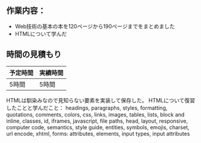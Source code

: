 ## 作業内容：
* Web技術の基本の本を120ページから190ページまでをまとめました
* HTMLについて学んだ
## 時間の見積もり
予定時間 | 実績時間
-- | --
5時間 | 5時間

HTMLは馴染みなので見知らない要素を実装して保存した。
HTMLについて復習したことと学んだこと：
headings, paragraphs, styles, formatting, quotations, comments, colors, css, links, images, tables, lists, block and inline, classes, id, iframes, javascript, file paths, head, layout, responsive, computer code, semantics, style guide, entities, symbols, emojis, charset, url encode, xhtml, forms: attributes, elements, input types, input attributes
